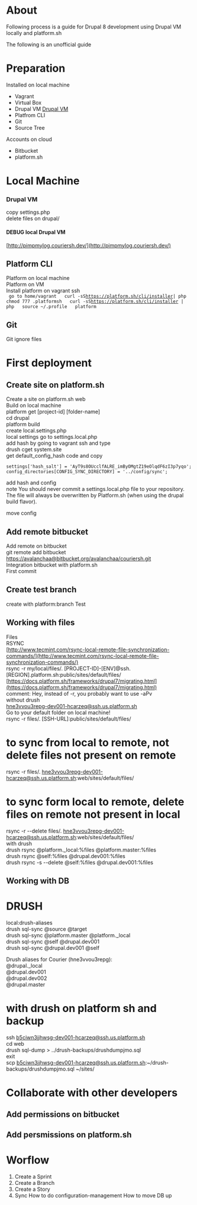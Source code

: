 # About

Following process is a guide for Drupal 8 development using Drupal VM locally and platform.sh

The following is an unofficial guide

# Preparation

Installed on local machine

* Vagrant
* Virtual Box
* Drupal VM [Drupal VM](https://www.drupalvm.com/)
* Platfrom CLI
* Git
* Source Tree

Accounts on cloud

* Bitbucket
* platform.sh

# Local Machine

### Drupal VM

copy settings.php  
delete files on drupal/

#### DEBUG local Drupal VM

[http://pimpmylog.couriersh.dev/](http://pimpmylog.couriersh.dev/)

## Platform CLI

Platform on local machine  
Platform on VM  
  Install platform on vagrant ssh  
`  go to home/vagrant  
  curl -sS `[`https://platform.sh/cli/installer`](https://platform.sh/cli/installer)` | php  
  chmod 777 .platformsh  
  curl -sS `[`https://platform.sh/cli/installer`](https://platform.sh/cli/installer)` | php  
  source ~/.profile  
  platform`

## Git

Git ignore files

# First deployment

## Create site on platform.sh

Create a site on platform.sh web  
Build on local machine  
  platform get \[project-id\] \[folder-name\]  
  cd drupal  
  platform build  
create local.settings.php  
  local settings go to settings.local.php  
  add hash by going to vagrant ssh and type  
  drush cget system.site  
  get default\_config\_hash code and copy

`settings['hash_salt'] = 'AyT9s8OUcclfALRE_imByOMgtZ19eOlqdF6zI3p7yqo';  
config_directories[CONFIG_SYNC_DIRECTORY] = '../config/sync';`

  
  add hash and config  
  note You should never commit a settings.local.php file to your repository. The file will always be overwritten by Platform.sh \(when using the drupal build flavor\).

move config

## Add remote bitbucket

Add remote on bitbucket  
  git remote add bitbucket [https://avalanchaa@bitbucket.org/avalanchaa/couriersh.git](https://avalanchaa@bitbucket.org/avalanchaa/couriersh.git)  
Integration bitbucket with platform.sh  
First commit

## Create test branch

create with platform:branch Test

## Working with files

Files  
RSYNC  
[http://www.tecmint.com/rsync-local-remote-file-synchronization-commands/](http://www.tecmint.com/rsync-local-remote-file-synchronization-commands/)  
rsync -r my/local/files/. \[PROJECT-ID\]-\[ENV\]@ssh.\[REGION\].platform.sh:public/sites/default/files/  
[https://docs.platform.sh/frameworks/drupal7/migrating.html](https://docs.platform.sh/frameworks/drupal7/migrating.html)  
comment: Hey, instead of -r, you probably want to use -aPv  
without drush  
  hne3vvou3repg-dev001-hcarzeq@ssh.us.platform.sh  
  Go to your default folder on local machine!  
  rsync -r files/. \[SSH-URL\]:public/sites/default/files/

# to sync from local to remote, not delete files not present on remote

rsync -r files/. hne3vvou3repg-dev001-hcarzeq@ssh.us.platform.sh:web/sites/default/files/

# to sync form local to remote, delete files on remote not present in local

rsync -r --delete files/. hne3vvou3repg-dev001-hcarzeq@ssh.us.platform.sh:web/sites/default/files/  
with drush  
  drush rsync @platform.\_local:%files @platform.master:%files  
  drush rsync @self:%files @drupal.dev001:%files  
  drush rsync -s --delete @self:%files @drupal.dev001:%files

## Working with DB

# DRUSH

local:drush-aliases  
drush sql-sync @source @target  
drush sql-sync @platform.master @platform.\_local  
drush sql-sync @self  @drupal.dev001  
drush sql-sync @drupal.dev001 @self

Drush aliases for Courier \(hne3vvou3repg\):  
    @drupal.\_local  
    @drupal.dev001  
    @drupal.dev002  
    @drupal.master

# with drush on platform sh and backup

ssh b5ciwn3jjhwsg-dev001-hcarzeq@ssh.us.platform.sh  
cd web  
drush sql-dump &gt; ../drush-backups/drushdumpjmo.sql  
exit  
scp b5ciwn3jjhwsg-dev001-hcarzeq@ssh.us.platform.sh:~/drush-backups/drushdumpjmo.sql ~/sites/

# Collaborate with other developers

## Add permissions on bitbucket

## Add persmissions on platform.sh

# Worflow

1. Create a Sprint
2. Create a Branch
3. Create a Story
4. Sync
   How to do configuration-management
   How to move DB up



